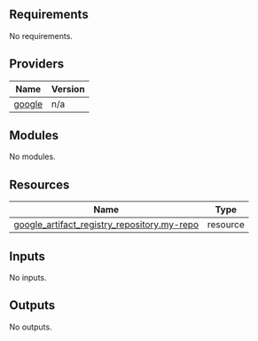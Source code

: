 <!-- BEGIN_TF_DOCS -->
## Requirements

No requirements.

## Providers

| Name | Version |
|------|---------|
| <a name="provider_google"></a> [google](#provider\_google) | n/a |

## Modules

No modules.

## Resources

| Name | Type |
|------|------|
| [google_artifact_registry_repository.my-repo](https://registry.terraform.io/providers/hashicorp/google/latest/docs/resources/artifact_registry_repository) | resource |

## Inputs

No inputs.

## Outputs

No outputs.
<!-- END_TF_DOCS -->